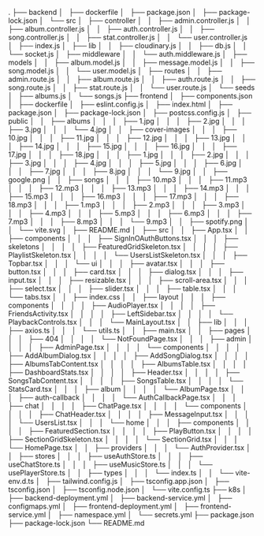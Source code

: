 .
├── backend
│   ├── dockerfile
│   ├── package.json
│   ├── package-lock.json
│   └── src
│       ├── controller
│       │   ├── admin.controller.js
│       │   ├── album.controller.js
│       │   ├── auth.controller.js
│       │   ├── song.controller.js
│       │   ├── stat.controller.js
│       │   └── user.controller.js
│       ├── index.js
│       ├── lib
│       │   ├── cloudinary.js
│       │   ├── db.js
│       │   └── socket.js
│       ├── middleware
│       │   └── auth.middleware.js
│       ├── models
│       │   ├── album.model.js
│       │   ├── message.model.js
│       │   ├── song.model.js
│       │   └── user.model.js
│       ├── routes
│       │   ├── admin.route.js
│       │   ├── album.route.js
│       │   ├── auth.route.js
│       │   ├── song.route.js
│       │   ├── stat.route.js
│       │   └── user.route.js
│       └── seeds
│           ├── albums.js
│           └── songs.js
├── frontend
│   ├── components.json
│   ├── dockerfile
│   ├── eslint.config.js
│   ├── index.html
│   ├── package.json
│   ├── package-lock.json
│   ├── postcss.config.js
│   ├── public
│   │   ├── albums
│   │   │   ├── 1.jpg
│   │   │   ├── 2.jpg
│   │   │   ├── 3.jpg
│   │   │   └── 4.jpg
│   │   ├── cover-images
│   │   │   ├── 10.jpg
│   │   │   ├── 11.jpg
│   │   │   ├── 12.jpg
│   │   │   ├── 13.jpg
│   │   │   ├── 14.jpg
│   │   │   ├── 15.jpg
│   │   │   ├── 16.jpg
│   │   │   ├── 17.jpg
│   │   │   ├── 18.jpg
│   │   │   ├── 1.jpg
│   │   │   ├── 2.jpg
│   │   │   ├── 3.jpg
│   │   │   ├── 4.jpg
│   │   │   ├── 5.jpg
│   │   │   ├── 6.jpg
│   │   │   ├── 7.jpg
│   │   │   ├── 8.jpg
│   │   │   └── 9.jpg
│   │   ├── google.png
│   │   ├── songs
│   │   │   ├── 10.mp3
│   │   │   ├── 11.mp3
│   │   │   ├── 12.mp3
│   │   │   ├── 13.mp3
│   │   │   ├── 14.mp3
│   │   │   ├── 15.mp3
│   │   │   ├── 16.mp3
│   │   │   ├── 17.mp3
│   │   │   ├── 18.mp3
│   │   │   ├── 1.mp3
│   │   │   ├── 2.mp3
│   │   │   ├── 3.mp3
│   │   │   ├── 4.mp3
│   │   │   ├── 5.mp3
│   │   │   ├── 6.mp3
│   │   │   ├── 7.mp3
│   │   │   ├── 8.mp3
│   │   │   └── 9.mp3
│   │   ├── spotify.png
│   │   └── vite.svg
│   ├── README.md
│   ├── src
│   │   ├── App.tsx
│   │   ├── components
│   │   │   ├── SignInOAuthButtons.tsx
│   │   │   ├── skeletons
│   │   │   │   ├── FeaturedGridSkeleton.tsx
│   │   │   │   ├── PlaylistSkeleton.tsx
│   │   │   │   └── UsersListSkeleton.tsx
│   │   │   ├── Topbar.tsx
│   │   │   └── ui
│   │   │       ├── avatar.tsx
│   │   │       ├── button.tsx
│   │   │       ├── card.tsx
│   │   │       ├── dialog.tsx
│   │   │       ├── input.tsx
│   │   │       ├── resizable.tsx
│   │   │       ├── scroll-area.tsx
│   │   │       ├── select.tsx
│   │   │       ├── slider.tsx
│   │   │       ├── table.tsx
│   │   │       └── tabs.tsx
│   │   ├── index.css
│   │   ├── layout
│   │   │   ├── components
│   │   │   │   ├── AudioPlayer.tsx
│   │   │   │   ├── FriendsActivity.tsx
│   │   │   │   ├── LeftSidebar.tsx
│   │   │   │   └── PlaybackControls.tsx
│   │   │   └── MainLayout.tsx
│   │   ├── lib
│   │   │   ├── axios.ts
│   │   │   └── utils.ts
│   │   ├── main.tsx
│   │   ├── pages
│   │   │   ├── 404
│   │   │   │   └── NotFoundPage.tsx
│   │   │   ├── admin
│   │   │   │   ├── AdminPage.tsx
│   │   │   │   └── components
│   │   │   │       ├── AddAlbumDialog.tsx
│   │   │   │       ├── AddSongDialog.tsx
│   │   │   │       ├── AlbumsTabContent.tsx
│   │   │   │       ├── AlbumsTable.tsx
│   │   │   │       ├── DashboardStats.tsx
│   │   │   │       ├── Header.tsx
│   │   │   │       ├── SongsTabContent.tsx
│   │   │   │       ├── SongsTable.tsx
│   │   │   │       └── StatsCard.tsx
│   │   │   ├── album
│   │   │   │   └── AlbumPage.tsx
│   │   │   ├── auth-callback
│   │   │   │   └── AuthCallbackPage.tsx
│   │   │   ├── chat
│   │   │   │   ├── ChatPage.tsx
│   │   │   │   └── components
│   │   │   │       ├── ChatHeader.tsx
│   │   │   │       ├── MessageInput.tsx
│   │   │   │       └── UsersList.tsx
│   │   │   └── home
│   │   │       ├── components
│   │   │       │   ├── FeaturedSection.tsx
│   │   │       │   ├── PlayButton.tsx
│   │   │       │   ├── SectionGridSkeleton.tsx
│   │   │       │   └── SectionGrid.tsx
│   │   │       └── HomePage.tsx
│   │   ├── providers
│   │   │   └── AuthProvider.tsx
│   │   ├── stores
│   │   │   ├── useAuthStore.ts
│   │   │   ├── useChatStore.ts
│   │   │   ├── useMusicStore.ts
│   │   │   └── usePlayerStore.ts
│   │   ├── types
│   │   │   └── index.ts
│   │   └── vite-env.d.ts
│   ├── tailwind.config.js
│   ├── tsconfig.app.json
│   ├── tsconfig.json
│   ├── tsconfig.node.json
│   └── vite.config.ts
├── k8s
│   ├── backend-deployment.yml
│   ├── backend-service.yml
│   ├── configmaps.yml
│   ├── frontend-deployment.yml
│   ├── frontend-service.yml
│   ├── namespace.yml
│   └── secrets.yml
├── package.json
├── package-lock.json
└── README.md
